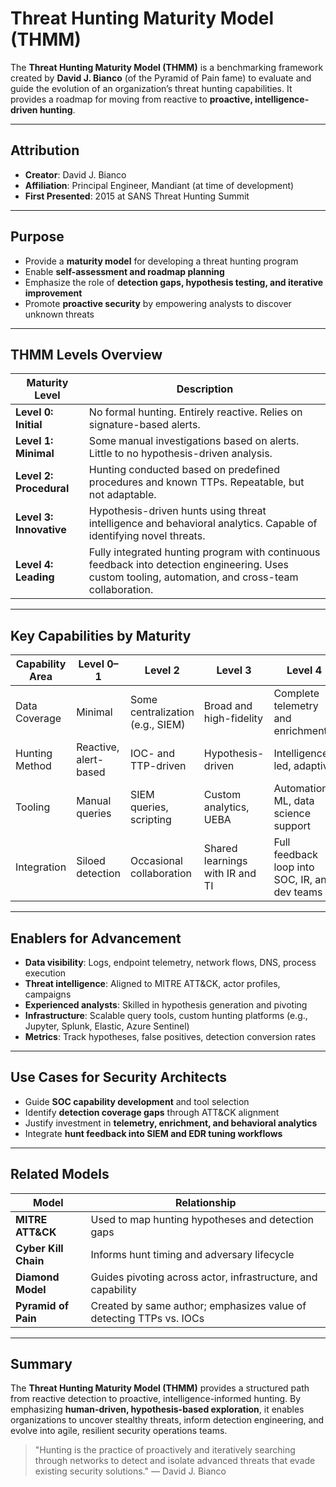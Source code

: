 # Threat Hunting Maturity Model (THMM)

The **Threat Hunting Maturity Model (THMM)** is a benchmarking framework created by **David J. Bianco** (of the Pyramid of Pain fame) to evaluate and guide the evolution of an organization’s threat hunting capabilities. It provides a roadmap for moving from reactive to **proactive, intelligence-driven hunting**.

---

## Attribution
- **Creator**: David J. Bianco
- **Affiliation**: Principal Engineer, Mandiant (at time of development)
- **First Presented**: 2015 at SANS Threat Hunting Summit

---

## Purpose

- Provide a **maturity model** for developing a threat hunting program
- Enable **self-assessment and roadmap planning**
- Emphasize the role of **detection gaps, hypothesis testing, and iterative improvement**
- Promote **proactive security** by empowering analysts to discover unknown threats

---

## THMM Levels Overview

| Maturity Level | Description |
|----------------|-------------|
| **Level 0: Initial** | No formal hunting. Entirely reactive. Relies on signature-based alerts. |
| **Level 1: Minimal** | Some manual investigations based on alerts. Little to no hypothesis-driven analysis. |
| **Level 2: Procedural** | Hunting conducted based on predefined procedures and known TTPs. Repeatable, but not adaptable. |
| **Level 3: Innovative** | Hypothesis-driven hunts using threat intelligence and behavioral analytics. Capable of identifying novel threats. |
| **Level 4: Leading** | Fully integrated hunting program with continuous feedback into detection engineering. Uses custom tooling, automation, and cross-team collaboration. |

---

## Key Capabilities by Maturity

| Capability Area | Level 0–1 | Level 2 | Level 3 | Level 4 |
|----------------|-----------|---------|---------|---------|
| Data Coverage | Minimal | Some centralization (e.g., SIEM) | Broad and high-fidelity | Complete telemetry and enrichment |
| Hunting Method | Reactive, alert-based | IOC- and TTP-driven | Hypothesis-driven | Intelligence-led, adaptive |
| Tooling | Manual queries | SIEM queries, scripting | Custom analytics, UEBA | Automation, ML, data science support |
| Integration | Siloed detection | Occasional collaboration | Shared learnings with IR and TI | Full feedback loop into SOC, IR, and dev teams |

---

## Enablers for Advancement

- **Data visibility**: Logs, endpoint telemetry, network flows, DNS, process execution
- **Threat intelligence**: Aligned to MITRE ATT&CK, actor profiles, campaigns
- **Experienced analysts**: Skilled in hypothesis generation and pivoting
- **Infrastructure**: Scalable query tools, custom hunting platforms (e.g., Jupyter, Splunk, Elastic, Azure Sentinel)
- **Metrics**: Track hypotheses, false positives, detection conversion rates

---

## Use Cases for Security Architects

- Guide **SOC capability development** and tool selection
- Identify **detection coverage gaps** through ATT&CK alignment
- Justify investment in **telemetry, enrichment, and behavioral analytics**
- Integrate **hunt feedback into SIEM and EDR tuning workflows**

---

## Related Models

| Model | Relationship |
|-------|-------------|
| **MITRE ATT&CK** | Used to map hunting hypotheses and detection gaps |
| **Cyber Kill Chain** | Informs hunt timing and adversary lifecycle |
| **Diamond Model** | Guides pivoting across actor, infrastructure, and capability |
| **Pyramid of Pain** | Created by same author; emphasizes value of detecting TTPs vs. IOCs |

---

## Summary

The **Threat Hunting Maturity Model (THMM)** provides a structured path from reactive detection to proactive, intelligence-informed hunting. By emphasizing **human-driven, hypothesis-based exploration**, it enables organizations to uncover stealthy threats, inform detection engineering, and evolve into agile, resilient security operations teams.

> "Hunting is the practice of proactively and iteratively searching through networks to detect and isolate advanced threats that evade existing security solutions." — David J. Bianco